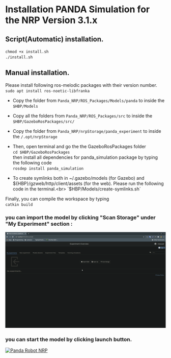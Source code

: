 # Installation PANDA Simulation for the NRP Version 3.1.x

## Script(Automatic) installation.
`chmod +x install.sh ` <br>
`./install.sh ` <br>

## Manual installation.
Please install following ros-melodic packages with their version number.<br>
`sudo apt install ros-noetic-libfranka` <br>


- Copy the folder from `Panda_NRP/ROS_Packages/Models/panda` to inside the `$HBP/Models` <br>
- Copy all the folders from `Panda_NRP/ROS_Packages/src` to inside the `$HBP/GazeboRosPackages/src/` <br>
- Copy the folder from `Panda_NRP/nrpStorage/panda_experiment` to inside the `/.opt/nrpStorage` <br>

- Then, open terminal and go the the GazeboRosPackages folder <br>
`cd $HBP/GazeboRosPackages`<br>
then install all dependencies for panda_simulation package by typing the following code <br>
`rosdep install panda_simulation` <br>
- To create symlinks both in ~/.gazebo/models (for Gazebo) and ${HBP}/gzweb/http/client/assets (for the web). Please run the following code in the terminal.<br>
`$HBP/Models/create-symlinks.sh`

Finally, you can compile the workspace by typing <br>
`catkin build`<br>


### you can import the model by clicking "Scan Storage" under "My Experiment" section : <br>

<img src="media/import_model.gif" height="300" width="600">

### you can start the model by clicking launch button. <br>
[![Panda Robot NRP](https://i9.ytimg.com/vi/e2jqCZQ20po/mq3.jpg?sqp=CIyd4fwF&rs=AOn4CLB5ieSC1qGFhOyVtH652_nbQYTP_w)](https://youtu.be/e2jqCZQ20po)


